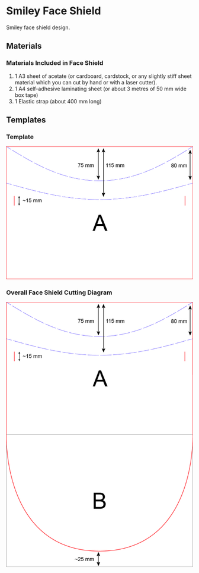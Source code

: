 # Smiley Face Shield

Smiley face shield design. 

## Materials 

### Materials Included in Face Shield

1. 1 A3 sheet of acetate (or cardboard, cardstock, or any slightly stiff sheet material which you can cut by hand or with a laser cutter).
2. 1 A4 self-adhesive laminating sheet (or about 3 metres of 50 mm wide box tape)
3. 1 Elastic strap (about 400 mm long)

## Templates

### Template

![a4template](./SmileyFaceShieldCuttingTemplate_A4.jpg)

### Overall Face Shield Cutting Diagram

![overallDiagram](./SmileyFaceShieldOverallDiagram.jpg)

